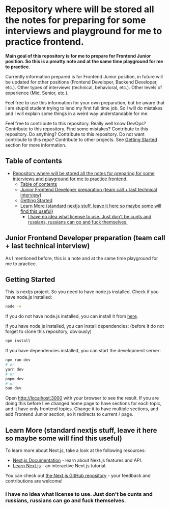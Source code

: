 # Repository where will be stored all the notes for preparing for some interviews and playground for me to practice frontend.

**Main goal of this repository is for me to prepare for Frontend Junior position. So this is a preatty note and at the same time playground for me to practice.**

Currently information prepared is for Frontend Junior position, in future will be updated for other positions (Frontend Developer, Backend Developer, etc.). Other types of interviews (technical, behavioral, etc.). Other levels of experience (Mid, Senior, etc.).

Feel free to use this information for your own preparation, but be aware that I am stupid student trying to lend my first full time job. So I will do mistakes and I will explain some things in a weird way understandable for me.

Feel free to contribute to this repository. Really well know DevOps? Contribute to this repository. Find some mistakes? Contribute to this repository. Do anything? Contribute to this repository. Do not want contribute to this repo? Contribute to other projects. See [Getting Started](#getting-started) section for more information.

## Table of contents

- [Repository where will be stored all the notes for preparing for some interviews and playground for me to practice frontend.](#repository-where-will-be-stored-all-the-notes-for-preparing-for-some-interviews-and-playground-for-me-to-practice-frontend)
  - [Table of contents](#table-of-contents)
  - [Junior Frontend Developer preparation (team call + last technical interview)](#junior-frontend-developer-preparation-team-call--last-technical-interview)
  - [Getting Started](#getting-started)
  - [Learn More (standard nextjs stuff, leave it here so maybe some will find this useful)](#learn-more-standard-nextjs-stuff-leave-it-here-so-maybe-some-will-find-this-useful)
    - [I have no idea what license to use. Just don't be cunts and russians, russians can go and fuck themselves.](#i-have-no-idea-what-license-to-use-just-dont-be-cunts-and-russians-russians-can-go-and-fuck-themselves)

## Junior Frontend Developer preparation (team call + last technical interview)

As I mentioned before, this is a note and at the same time playground for me to practice.

## Getting Started

This is nextjs project. So you need to have node.js installed.
Check if you have node.js installed:

```bash
node -v
```

If you do not have node.js installed, you can install it from [here](https://nodejs.org/en/download/).

If you have node.js installed, you can install dependencies:
(before it do not forget to clone this repository, obviously)

```bash
npm install
```

If you have dependencies installed, you can start the development server:

```bash
npm run dev
# or
yarn dev
# or
pnpm dev
# or
bun dev
```

Open [http://localhost:3000](http://localhost:3000) with your browser to see the result.
If you are doing this before I've changed home page to have sections for each topic, and it have only frontend topics. Change it to have multiple sections, and add Frontend Junior section, so it redirects to current / page.

## Learn More (standard nextjs stuff, leave it here so maybe some will find this useful)

To learn more about Next.js, take a look at the following resources:

- [Next.js Documentation](https://nextjs.org/docs) - learn about Next.js features and API.
- [Learn Next.js](https://nextjs.org/learn) - an interactive Next.js tutorial.

You can check out [the Next.js GitHub repository](https://github.com/vercel/next.js) - your feedback and contributions are welcome!

### I have no idea what license to use. Just don't be cunts and russians, russians can go and fuck themselves.
